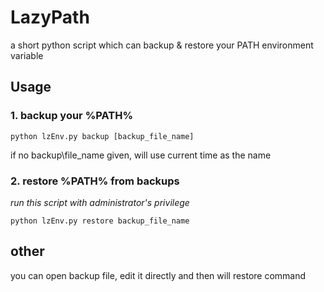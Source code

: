 # LazyPath

a short python script which can backup &amp; restore your PATH environment variable

## Usage
### 1. backup your %PATH%
    python lzEnv.py backup [backup_file_name]
if no backup\file_name given, will use current time as the name
### 2. restore %PATH% from backups
_run this script with administrator's privilege_

    python lzEnv.py restore backup_file_name

## other
you can open backup file, edit it directly and then will restore command
